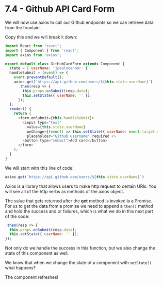 # 7.4 - Github API Card Form

We will now use axios to call our Github endpoints so we can retrieve data from the fountain.

Copy this and we will break it down:

```javascript
import React from 'react';
import { Component } from 'react';
import axios from 'axios';

export default class GitHubCardForm extends Component {
  state = { userName: 'jpauloconnor' }
  handleSubmit = (event) => {
    event.preventDefault();
    axios.get(`https://api.github.com/users/${this.state.userName}`)
      .then(resp => {
        this.props.onSubmit(resp.data);
        this.setState({ userName: '' });
      });
  };
  render() {
    return (
      <form onSubmit={this.handleSubmit}>
        <input type="text"
          value={this.state.userName}
          onChange={(event) => this.setState({ userName: event.target.value })}
          placeholder="Github username" required />
        <button type="submit">Add card</button>
      </form>
    );
  }
}
```

We will start with this line of code:

```javascript
axios.get(`https://api.github.com/users/${this.state.userName}`)
```

Axios is a library that allows users to make http request to certain URIs. You will see all of the http verbs as methods of the axios object.

The value that gets returned after the **get** method is invoked is a Promise. For us to get the data from a promise we need to append a `then()` method and hold the success and or failures, which is what we do in this next part of the code:

```javascript
.then(resp => {
  this.props.onSubmit(resp.data);
  this.setState({ userName: '' });
});
```

Not only do we handle the success in this function, but we also change the state of this component as well.

We know that when we change the state of a component with `setState()` what happens?

The component refreshes!

